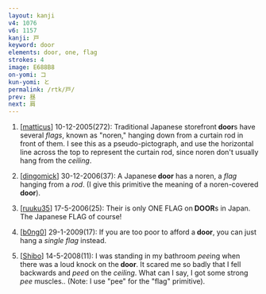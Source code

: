 ```yaml
---
layout: kanji
v4: 1076
v6: 1157
kanji: 戸
keyword: door
elements: door, one, flag
strokes: 4
image: E688B8
on-yomi: コ
kun-yomi: と
permalink: /rtk/戸/
prev: 昼
next: 肩
---
```


1) [<a href="http://kanji.koohii.com/profile/matticus">matticus</a>] 10-12-2005(272): Traditional Japanese storefront<strong> door</strong>s have several <em>flags</em>, known as &quot;noren,&quot; hanging down from a curtain rod in front of them. I see this as a pseudo-pictograph, and use the horizontal line across the top to represent the curtain rod, since noren don&#039;t usually hang from the <em>ceiling</em>.

2) [<a href="http://kanji.koohii.com/profile/dingomick">dingomick</a>] 30-12-2006(37): A Japanese<strong> door</strong> has a noren, a <em>flag</em> hanging from a <em>rod</em>. (I give this primitive the meaning of a noren-covered<strong> door</strong>).

3) [<a href="http://kanji.koohii.com/profile/ruuku35">ruuku35</a>] 17-5-2006(25): Their is only ONE FLAG on<strong> DOOR</strong>s in Japan. The Japanese FLAG of course!

4) [<a href="http://kanji.koohii.com/profile/b0ng0">b0ng0</a>] 29-1-2009(17): If you are too poor to afford a<strong> door</strong>, you can just hang a <em>single flag</em> instead.

5) [<a href="http://kanji.koohii.com/profile/Shibo">Shibo</a>] 14-5-2008(11): I was standing in my bathroom <em>pee</em>ing when there was a loud knock on the<strong> door</strong>. It scared me so badly that I fell backwards and <em>pee</em>d on the <em>ceiling</em>. What can I say, I got some strong <em>pee</em> muscles.. (Note: I use &quot;pee&quot; for the &quot;flag&quot; primitive).

